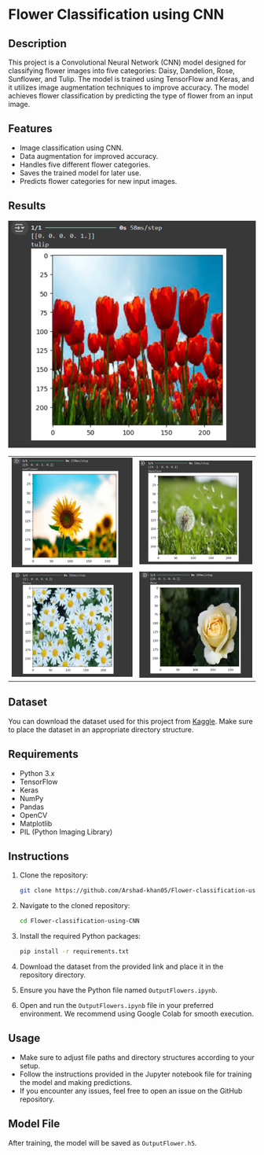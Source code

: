 # Flower Classification using CNN

## Description
This project is a Convolutional Neural Network (CNN) model designed for classifying flower images into five categories: Daisy, Dandelion, Rose, Sunflower, and Tulip. The model is trained using TensorFlow and Keras, and it utilizes image augmentation techniques to improve accuracy. The model achieves flower classification by predicting the type of flower from an input image.

## Features
- Image classification using CNN.
- Data augmentation for improved accuracy.
- Handles five different flower categories.
- Saves the trained model for later use.
- Predicts flower categories for new input images.

## Results

![Screenshot of the Application](Output/Image01.png)

<table>
    <tr>
        <td><img src="Output/Image05.png" alt="Example Image 1" style="width: 100%;"></td>
        <td><img src="Output/Image03.png" alt="Example Image 2" style="width: 100%;"></td>
    </tr>
    <tr>
        <td><img src="Output/Image02.png" alt="Example Image 1" style="width: 100%;"></td>
        <td><img src="Output/Image04.png" alt="Example Image 2" style="width: 100%;"></td>
    </tr>
</table>


## Dataset
You can download the dataset used for this project from [Kaggle](https://www.kaggle.com/datasets/alxmamaev/flowers-recognition?rvi=1). Make sure to place the dataset in an appropriate directory structure.

## Requirements
- Python 3.x
- TensorFlow
- Keras
- NumPy
- Pandas
- OpenCV
- Matplotlib
- PIL (Python Imaging Library)

## Instructions
1. Clone the repository:

    ```bash
    git clone https://github.com/Arshad-khan05/Flower-classification-using-CNN.git
    ```

2. Navigate to the cloned repository:

    ```bash
    cd Flower-classification-using-CNN
    ```

3. Install the required Python packages:

    ```bash
    pip install -r requirements.txt
    ```

4. Download the dataset from the provided link and place it in the repository directory.

5. Ensure you have the Python file named `OutputFlowers.ipynb`.

6. Open and run the `OutputFlowers.ipynb` file in your preferred environment. We recommend using Google Colab for smooth execution.

## Usage
- Make sure to adjust file paths and directory structures according to your setup.
- Follow the instructions provided in the Jupyter notebook file for training the model and making predictions.
- If you encounter any issues, feel free to open an issue on the GitHub repository.

## Model File
After training, the model will be saved as `OutputFlower.h5`.


